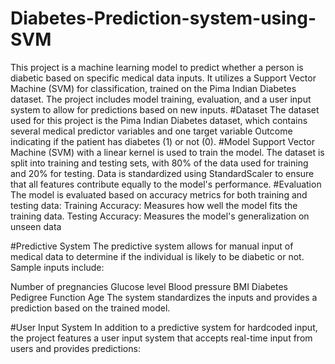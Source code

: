 # Diabetes-Prediction-system-using-SVM
This project is a machine learning model to predict whether a person is diabetic based on specific medical data inputs. It utilizes a Support Vector Machine (SVM) for classification, trained on the Pima Indian Diabetes dataset. The project includes model training, evaluation, and a user input system to allow for predictions based on new inputs.
#Dataset
The dataset used for this project is the Pima Indian Diabetes dataset, which contains several medical predictor variables and one target variable Outcome indicating if the patient has diabetes (1) or not (0).
#Model
Support Vector Machine (SVM) with a linear kernel is used to train the model.
The dataset is split into training and testing sets, with 80% of the data used for training and 20% for testing.
Data is standardized using StandardScaler to ensure that all features contribute equally to the model's performance.
#Evaluation
The model is evaluated based on accuracy metrics for both training and testing data:
Training Accuracy: Measures how well the model fits the training data.
Testing Accuracy: Measures the model's generalization on unseen data

#Predictive System
The predictive system allows for manual input of medical data to determine if the individual is likely to be diabetic or not. Sample inputs include:

Number of pregnancies
Glucose level
Blood pressure
BMI
Diabetes Pedigree Function
Age
The system standardizes the inputs and provides a prediction based on the trained model.

#User Input System
In addition to a predictive system for hardcoded input, the project features a user input system that accepts real-time input from users and provides predictions:

